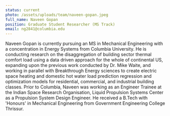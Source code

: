 ```yaml
---
status: current
photo: /assets/uploads/team/naveen-gopan.jpeg
full_name: Naveen Gopan
position: Graduate Student Researcher (MS Track)
email: ng2841@columbia.edu
---
```

Naveen Gopan is currently pursuing an MS in Mechanical Engineering with a concentration in Energy Systems from Columbia University. He is conducting research on the disaggregation of building sector thermal comfort load using a data driven approach for the whole of continental US, expanding upon the previous work conducted by Dr. Mike Waite, and working in parallel with Breakthrough Energy sciences to create electric space heating and domestic hot water load prediction regression and optimization models for residential, commercial, and industrial building classes. Prior to Columbia, Naveen was working as an Engineer Trainee at the Indian Space Research Organisation, Liquid Propulsion Systems Center as a Propulsion System Design Engineer. He received a B.Tech with 'Honours' in Mechanical Engineering from Government Engineering College Thrissur.
